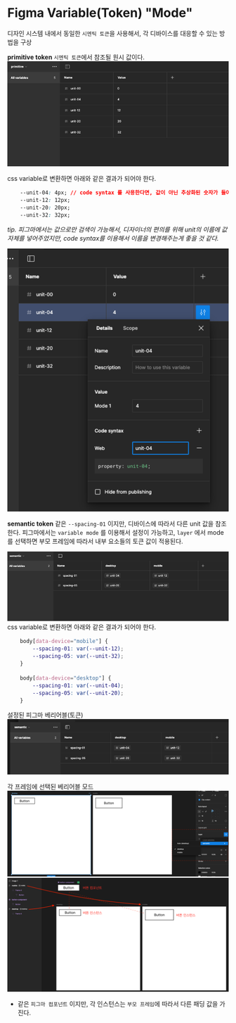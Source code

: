 # Figma Variable(Token) "Mode" 
디자인 시스템 내에서 동일한 `시멘틱 토큰`을 사용해서, 각 디바이스를 대응할 수 있는 방법을 구상

**primitive token**
`시멘틱 토큰`에서 참조될 원시 값이다.
![alt text](images/image-5.png)

css variable로 변환하면 아래와 같은 결과가 되어야 한다.
```css
    --unit-04: 4px; // code syntax 를 사용한다면, 값이 아닌 추상화된 숫자가 들어갈 것이다. e.g. --unit-01
    --unit-12: 12px;
    --unit-20: 20px;
    --unit-32: 32px;
```

*tip. 피그마에서는 값으로만 검색이 가능해서, 디자이너의 편의를 위해 unit의 이름에 값 자체를 넣어주었지만, code syntax를 이용해서 이름을 변경해주는게 좋을 것 같다.*

![alt text](images/image-4.png)

**semantic token**
같은 `--spacing-01` 이지만, 디바이스에 따라서 다른 unit 값을 참조한다. 피그마에서는 `variable mode` 를 이용해서 설정이 가능하고, `layer` 에서 mode를 선택하면 부모 프레임에 따라서 내부 요소들의 토큰 값이 적용된다.

![alt text](images/image-6.png)
css variable로 변환하면 아래와 같은 결과가 되어야 한다.
```css
    body[data-device="mobile"] {
        --spacing-01: var(--unit-12); 
        --spacing-05: var(--unit-32);
    }

    body[data-device="desktop"] {
        --spacing-01: var(--unit-04);
        --spacing-05: var(--unit-20);
    }
```
설정된 피그마 베리어블(토큰)
![alt text](images/image.png)

각 프레임에 선택된 베리어블 모드
![alt text](images/image-3.png)
![alt text](images/image-2.png)
- 같은 `피그마 컴포넌트` 이지만, 각 인스턴스는 `부모 프레임`에 따라서 다른 패딩 값을 가진다.